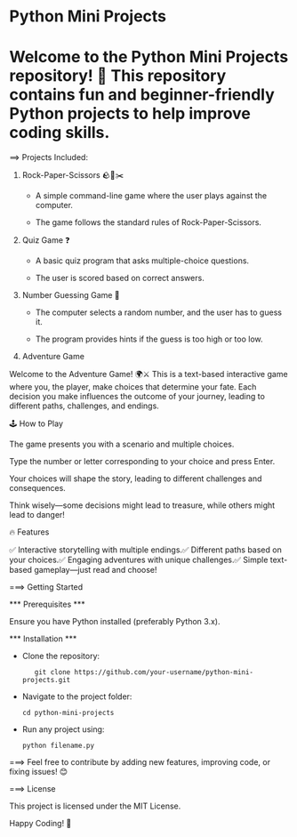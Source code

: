 # Python Mini Projects

# Welcome to the Python Mini Projects repository! 🚀 This repository contains fun and beginner-friendly Python projects to help improve coding skills.

==> Projects Included:

1. Rock-Paper-Scissors 🪨📄✂️

    * A simple command-line game where the user plays against the computer.

    * The game follows the standard rules of Rock-Paper-Scissors.

2. Quiz Game ❓

    * A basic quiz program that asks multiple-choice questions.

    * The user is scored based on correct answers.

3. Number Guessing Game 🔢

   * The computer selects a random number, and the user has to guess it.

   * The program provides hints if the guess is too high or too low.

4. Adventure Game

Welcome to the Adventure Game! 🌍⚔️ This is a text-based interactive game where you, the player, make choices that determine your fate. Each decision you make influences the outcome of your journey, leading to different paths, challenges, and endings.

🕹️ How to Play

The game presents you with a scenario and multiple choices.

Type the number or letter corresponding to your choice and press Enter.

Your choices will shape the story, leading to different challenges and consequences.

Think wisely—some decisions might lead to treasure, while others might lead to danger!

🔥 Features

✅ Interactive storytelling with multiple endings.✅ Different paths based on your choices.✅ Engaging adventures with unique challenges.✅ Simple text-based gameplay—just read and choose!


===> Getting Started

*** Prerequisites ***

Ensure you have Python installed (preferably Python 3.x).

*** Installation ***

* Clone the repository:

         git clone https://github.com/your-username/python-mini-projects.git

* Navigate to the project folder:

      cd python-mini-projects

* Run any project using:

      python filename.py

 ===> Feel free to contribute by adding new features, improving code, or fixing issues! 😊

===>  License

  This project is licensed under the MIT License.

  Happy Coding! 🎉

